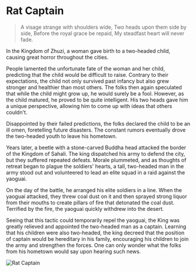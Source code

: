 # Rat Captain

> A visage strange with shoulders wide,
> Two heads upon them side by side,
> Before the royal grace be repaid,
> My steadfast heart will never fade.

In the Kingdom of Zhuzi, a woman gave birth to a two-headed child,
causing great horror throughout the cities.

People lamented the unfortunate fate of the woman and her child,
predicting that the child would be difficult to raise. Contrary to their
expectations, the child not only survived past infancy but also grew
stronger and healthier than most others. The folks then again speculated
that while the child might grow up, he would surely be a fool. However, as
the child matured, he proved to be quite intelligent. His two heads gave
him a unique perspective, allowing him to come up with ideas that others
couldn't.

Disappointed by their failed predictions, the folks declared the child to be
an ill omen, foretelling future disasters. The constant rumors eventually
drove the two-headed youth to leave his hometown.

Years later, a beetle with a stone-carved Buddha head attacked the border
of the Kingdom of Sahali. The king dispatched his army to defend the city,
but they suffered repeated defeats. Morale plummeted, and as thoughts of
retreat began to plague the soldiers' hearts, a tall, two-headed man in the
army stood out and volunteered to lead an elite squad in a raid against the
yaoguai.

On the day of the battle, he arranged his elite soldiers in a line. When the
yaoguai attacked, they threw coal dust on it and then sprayed strong
liquor from their mouths to create pillars of fire that detonated the coal
dust. Terrified by the fire, the yaoguai quickly withdrew into the desert.

Seeing that this tactic could temporarily repel the yaoguai, the King was
greatly relieved and appointed the two-headed man as a captain. Learning
that his children were also two-headed, the king decreed that the position
of captain would be hereditary in his family, encouraging his children to
join the army and strengthen the forces. One can only wonder what the
folks from his hometown would say upon hearing such news.


![Rat Captain](/image-20240825224827338.png)